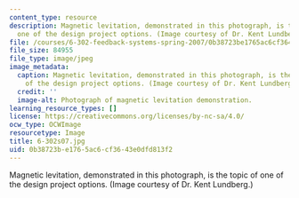 ```yaml
---
content_type: resource
description: Magnetic levitation, demonstrated in this photograph, is the topic of
  one of the design project options. (Image courtesy of Dr. Kent Lundberg.)
file: /courses/6-302-feedback-systems-spring-2007/0b38723be1765ac6cf3643e0dfd813f2_6-302s07.jpg
file_size: 84955
file_type: image/jpeg
image_metadata:
  caption: Magnetic levitation, demonstrated in this photograph, is the topic of one
    of the design project options. (Image courtesy of Dr. Kent Lundberg.)
  credit: ''
  image-alt: Photograph of magnetic levitation demonstration.
learning_resource_types: []
license: https://creativecommons.org/licenses/by-nc-sa/4.0/
ocw_type: OCWImage
resourcetype: Image
title: 6-302s07.jpg
uid: 0b38723b-e176-5ac6-cf36-43e0dfd813f2
---
```

Magnetic levitation, demonstrated in this photograph, is the topic of one of the design project options. (Image courtesy of Dr. Kent Lundberg.)